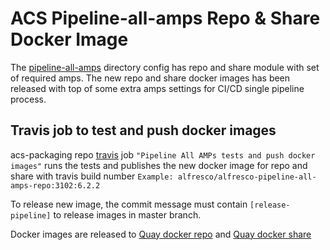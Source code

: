 # ACS Pipeline-all-amps Repo & Share Docker Image

The [pipeline-all-amps](../pipeline-all-amps) directory config has repo and share module with set of required amps. The new repo and share docker images has been released with top of some extra amps settings for CI/CD single pipeline process.

## Travis job to test and push docker images

acs-packaging repo [travis](../../.travis.yml) job `"Pipeline All AMPs tests and push docker images"` runs the tests and publishes the new docker image for repo and share with travis build number `Example: alfresco/alfresco-pipeline-all-amps-repo:3102:6.2.2`  

To release new image, the commit message must contain `[release-pipeline]` to release images in master branch.

Docker images are released to [Quay docker repo](https://quay.io/repository/alfresco/alfresco-pipeline-all-amps-repo?tab=info) and [Quay docker share](https://quay.io/repository/alfresco/alfresco-pipeline-all-amps-share?tab=info)